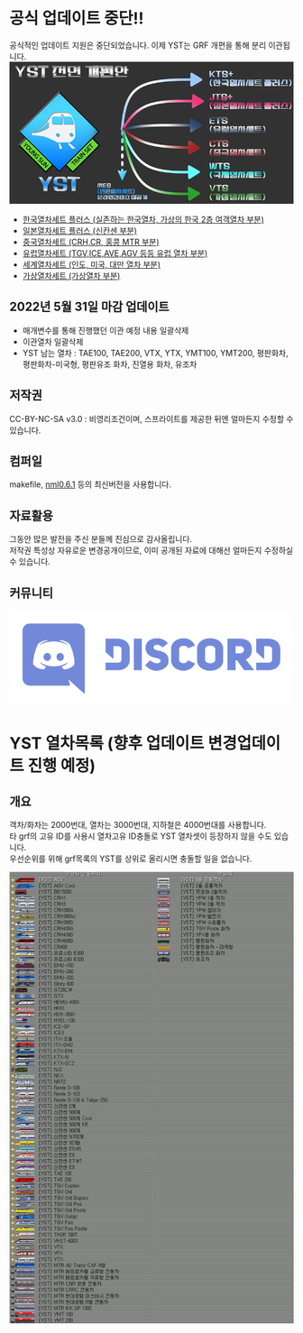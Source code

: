 
# 공식 업데이트 중단!!
  공식적인 업데이트 지원은 중단되었습니다.
  이제 YST는 GRF 개편을 통해 분리 이관됩니다.
  ![Load_Map](https://github.com/evepoi/YST/blob/minengallery/docs/img/YST_Last_Load_Map.png?raw=true)
- [한국열차세트 플러스 (실존하는 한국열차, 가상의 한국 2층 여객열차 부분)](https://github.com/GBLINER/KoreanTrainSet_Plus)
- [일본열차세트 플러스 (신칸센 부분)](https://github.com/GBLINER/JapaneseTrainSet_Plus)
- [중국열차세트 (CRH,CR, 홍콩 MTR 부분)](https://github.com/GBLINER/ChineseTrainSet)
- [유럽열차세트 (TGV,ICE,AVE,AGV 등등 유럽 열차 부분)](https://github.com/GBLINER/EuropeanTrainSet)
- [세계열차세트 (인도, 미국, 대만 열차 부분)](https://github.com/GBLINER/WorldTrainSet)
- [가상열차세트 (가상열차 부분)](https://github.com/GBLINER/VirtualTrainSet)

## 2022년 5월 31일 마감 업데이트
- 매개변수를 통해 진행했던 이관 예정 내용 일괄삭제
- 이관열차 일괄삭제
- YST 남는 열차 : TAE100, TAE200, VTX, YTX, YMT100, YMT200, 평판화차, 평판화차-미국형, 평판유조 화차, 진열용 화차, 유조차

## 저작권
 CC-BY-NC-SA v3.0 : 비영리조건이며, 스프라이트를 제공한 뒤엔 얼마든지 수정할 수 있습니다.<br>

## 컴퍼일
makefile, [nml0.6.1](https://github.com/OpenTTD/nml) 등의 최신버전을 사용합니다.<br>

## 자료활용
그동안 많은 발전을 주신 분들께 진심으로 감사올립니다.<br>
저작권 특성상 자유로운 변경공개이므로, 이미 공개된 자료에 대해선 얼마든지 수정하실 수 있습니다.<br>

## 커뮤니티
[![디스코드로고](https://github.com/evepoi/YST/blob/minengallery/docs/img/discord_logo.png)](https://discord.gg/WNrjUatFkz)

# YST 열차목록 (향후 업데이트 변경업데이트 진행 예정)
## 개요
객차/화차는 2000번대, 열차는 3000번대, 지하철은 4000번대를 사용합니다. <br>
타 grf의 고유 ID를 사용시 열차고유 ID충돌로 YST 열차셋이 등장하지 않을 수도 있습니다.<br>
우선순위를 위해 grf목록의 YST를 상위로 올리시면 충돌할 일을 없습니다.<br>

![train_list](https://github.com/evepoi/YST/blob/minengallery/docs/img/train_list.png)
